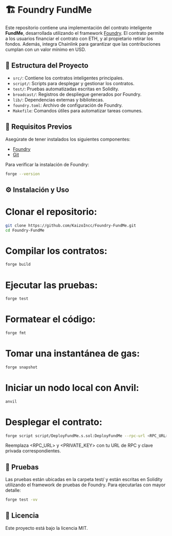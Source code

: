 # 🏗️ Foundry FundMe

Este repositorio contiene una implementación del contrato inteligente **FundMe**, desarrollada utilizando el framework [Foundry](https://book.getfoundry.sh/). El contrato permite a los usuarios financiar el contrato con ETH, y al propietario retirar los fondos. Además, integra Chainlink para garantizar que las contribuciones cumplan con un valor mínimo en USD.

## 📁 Estructura del Proyecto

- `src/`: Contiene los contratos inteligentes principales.
- `script/`: Scripts para desplegar y gestionar los contratos.
- `test/`: Pruebas automatizadas escritas en Solidity.
- `broadcast/`: Registros de despliegue generados por Foundry.
- `lib/`: Dependencias externas y bibliotecas.
- `foundry.toml`: Archivo de configuración de Foundry.
- `Makefile`: Comandos útiles para automatizar tareas comunes.

## 🚀 Requisitos Previos

Asegúrate de tener instalados los siguientes componentes:

- [Foundry](https://book.getfoundry.sh/getting-started/installation)
- [Git](https://git-scm.com/)

Para verificar la instalación de Foundry:

```bash
forge --version
```

## ⚙️ Instalación y Uso

# Clonar el repositorio:

```bash
git clone https://github.com/KaizoIncc/Foundry-FundMe.git
cd Foundry-FundMe
```

# Compilar los contratos:

```bash
forge build
```

# Ejecutar las pruebas:

```bash
forge test
```

# Formatear el código:

```bash
forge fmt
```

# Tomar una instantánea de gas:

```bash
forge snapshot
```

# Iniciar un nodo local con Anvil:

```bash
anvil
```

# Desplegar el contrato:

```bash
forge script script/DeployFundMe.s.sol:DeployFundMe --rpc-url <RPC_URL> --private-key <PRIVATE_KEY> --broadcast
```
Reemplaza <RPC_URL> y <PRIVATE_KEY> con tu URL de RPC y clave privada correspondientes.

## 🧪 Pruebas

Las pruebas están ubicadas en la carpeta test/ y están escritas en Solidity utilizando el framework de pruebas de Foundry. Para ejecutarlas con mayor detalle:

```bash
forge test -vv
```

## 📝 Licencia

Este proyecto está bajo la licencia MIT.
